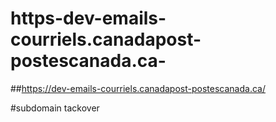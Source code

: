# https-dev-emails-courriels.canadapost-postescanada.ca-
##https://dev-emails-courriels.canadapost-postescanada.ca/


#subdomain tackover 
